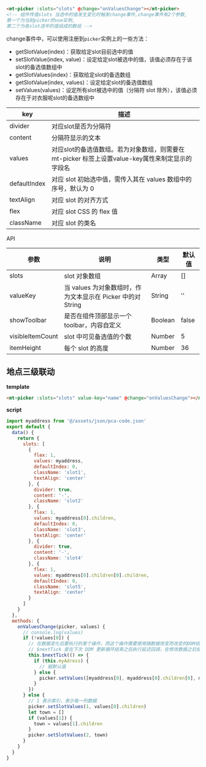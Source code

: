 ```html
<mt-picker :slots="slots" @change="onValuesChange"></mt-picker>
<!-- 组件传值slots 当选中的值发生变化时触发change事件,change事件有2个参数,
第一个为当前picker的vue实例,
第二个为各slot选中的值组成的数组 -->
```



change事件中，可以使用注册到`picker`实例上的一些方法：

- getSlotValue(index)：获取给定slot目前选中的值
- setSlotValue(index, value)：设定给定slot被选中的值，该值必须存在于该slot的备选值数组中
- getSlotValues(index)：获取给定slot的备选数组
- getSlotValue(index, values)：设定给定slot的备选值数组
- setValues(values)：设定所有slot被选中的值（分隔符 slot 除外），该值必须存在于对衣服呢slot的备选数组中

| key          | 描述                                                         |
| ------------ | ------------------------------------------------------------ |
| divider      | 对应slot是否为分隔符                                         |
| content      | 分隔符显示的文本                                             |
| values       | 对应slot的备选值数组。若为对象数组，则需要在 mt-picker 标签上设置value-key属性来制定显示的字段名 |
| defaultIndex | 对应 slot 初始选中值，需传入其在 values 数组中的序号，默认为 0 |
| textAlign    | 对应 slot 的对齐方式                                         |
| flex         | 对应 slot CSS 的 flex 值                                     |
| className    | 对应 slot 的类名                                             |



API

| 参数             | 说明                                                       | 类型    | 默认值 |
| ---------------- | ---------------------------------------------------------- | ------- | ------ |
| slots            | slot 对象数组                                              | Array   | []     |
| valueKey         | 当 values 为对象数组时，作为文本显示在 Picker 中的对String | String  | ''     |
| showToolbar      | 是否在组件顶部显示一个 toolbar，内容自定义                 | Boolean | false  |
| visibleItemCount | slot 中可见备选值的个数                                    | Number  | 5      |
| itemHeight       | 每个 slot 的高度                                           | Number  | 36     |



## 地点三级联动

**template**

```html
<mt-picker :slots="slots" value-key="name" @change="onValuesChange"></mt-picker>
```

**script**

```javascript
import myaddress from '@/assets/json/pca-code.json'
export default {
  data() {
    return {
      slots: [
        {
          flex: 1,
          values: myaddress,
          defaultIndex: 0,
          className: 'slot1',
          textAlign: 'center'
        }, {
          divider: true,
          content: '-',
          className: 'slot2'
        }, {
          flex: 1,
          values: myaddress[0].children,
          defaultIndex: 0,
          className: 'slot3',
          textAlign: 'center'
        }, {
          divider: true,
          content: '-',
          className: 'slot4'
        }, {
          flex: 1,
          values: myaddress[0].children[0].children,
          defaultIndex: 0,
          className: 'slot5',
          textAlign: 'center'
        }
      ]
    }
  },
  methods: {
    onValuesChange(picker, values) {
      // console.log(values)
      if (!values[0]) {
        // 在数据变化后要执行的某个操作，而这个操作需要使用随数据改变而改变的DOM结构的时候，这个操作都应该放在Vue.nextTick()的回调中
        // $nextTick 是在下次 DOM 更新循环结束之后执行延迟回调，在修改数据之后使用 $nextTick，则可以在回调中获取更新后的 DOM
        this.$nextTick(() => {
          if (this.myAdress) {
            // 赋默认值
          } else {
            picker.setValues([myaddress[0], myaddress[0].children[0], myaddress[0].children[0].children[0]])
          }
        })
      } else {
        // 1 表示索引，表示每一列数据
        picker.setSlotValues(1, values[0].children)
        let town = []
        if (values[1]) {
          town = values[1].children
        }
        picker.setSlotValues(2, town)
      }
    } 
  }
}

```

